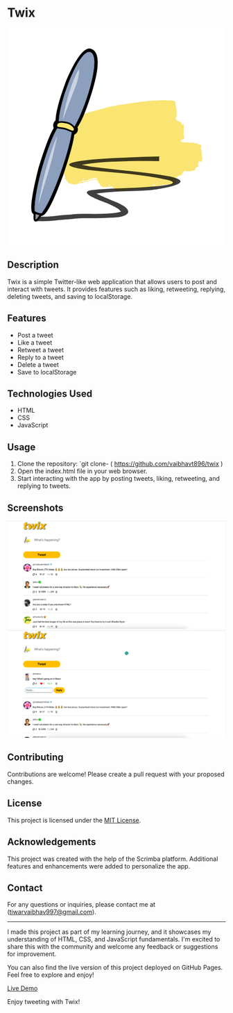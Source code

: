 # Twix

![Twix Logo](images/Logo.png)

## Description

Twix is a simple Twitter-like web application that allows users to post and interact with tweets. It provides features such as liking, retweeting, replying, deleting tweets, and saving to localStorage.

## Features

- Post a tweet
- Like a tweet
- Retweet a tweet
- Reply to a tweet
- Delete a tweet
- Save to localStorage

## Technologies Used

- HTML
- CSS
- JavaScript

## Usage

1. Clone the repository: `git clone- ( https://github.com/vaibhavt896/twix )
2. Open the index.html file in your web browser.
3. Start interacting with the app by posting tweets, liking, retweeting, and replying to tweets.

## Screenshots

![Screenshot 1](images/Screenshot-1.png)
![Screenshot 2](images/Screenshot-2.png)

## Contributing

Contributions are welcome! Please create a pull request with your proposed changes.

## License

This project is licensed under the [MIT License](LICENSE).

## Acknowledgements

This project was created with the help of the Scrimba platform. Additional features and enhancements were added to personalize the app.

## Contact

For any questions or inquiries, please contact me at (tiwarvaibhav997@gmail.com).

---

I made this project as part of my learning journey, and it showcases my understanding of HTML, CSS, and JavaScript fundamentals. I'm excited to share this with the community and welcome any feedback or suggestions for improvement.

You can also find the live version of this project deployed on GitHub Pages. Feel free to explore and enjoy!

[Live Demo](https://lnkd.in/dhibrhS5)

Enjoy tweeting with Twix!
